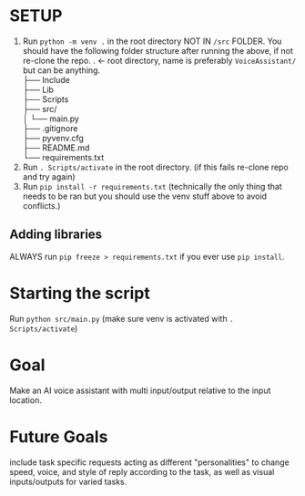 # SETUP
1. Run `python -m venv .` in the root directory NOT IN `/src` FOLDER. 
You should have the following folder structure after running the above, if not re-clone the repo.
. <- root directory, name is preferably `VoiceAssistant/` but can be anything.  
├── Include  
├── Lib  
├── Scripts  
├── src/  
│   └── main.py  
├── .gitignore  
├── pyvenv.cfg  
├── README.md  
└── requirements.txt  
2. Run `. Scripts/activate` in the root directory. (if this fails re-clone repo and try again)
3. Run `pip install -r requirements.txt` (technically the only thing that needs to be ran but you should use the venv stuff above to avoid conflicts.)
## Adding libraries
ALWAYS run `pip freeze > requirements.txt` if you ever use `pip install`.
# Starting the script
Run `python src/main.py` (make sure venv is activated with `. Scripts/activate`)
# Goal
Make an AI voice assistant with multi input/output relative to the input location.
# Future Goals 
include task specific requests acting as different "personalities" to change speed, voice, and style of reply according to the task, as well as visual inputs/outputs for varied tasks.